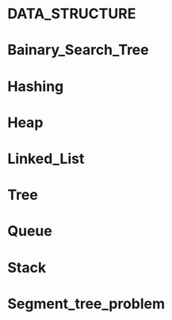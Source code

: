  # DATA_STRUCTURE
 #    Bainary_Search_Tree
  # Hashing
 # Heap
 # Linked_List
 # Tree
 # Queue
 # Stack
 # Segment_tree_problem
